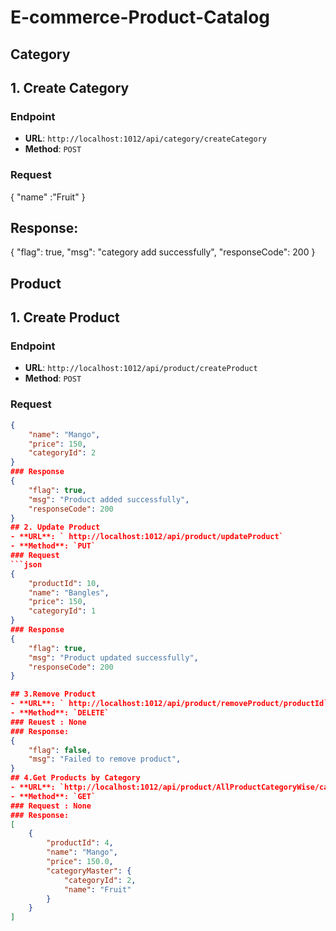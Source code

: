 # E-commerce-Product-Catalog

## Category

## 1. Create Category
### Endpoint
- **URL**: `http://localhost:1012/api/category/createCategory`
- **Method**: `POST`
### Request
{
    "name" :"Fruit"
}
## Response:
{
    "flag": true,
    "msg": "category add successfully",
    "responseCode": 200
}

## Product

## 1. Create Product

### Endpoint
- **URL**: `http://localhost:1012/api/product/createProduct`
- **Method**: `POST`

### Request
```json
{
    "name": "Mango",
    "price": 150,
    "categoryId": 2
}
### Response
{
    "flag": true,
    "msg": "Product added successfully",
    "responseCode": 200
}
## 2. Update Product
- **URL**: ` http://localhost:1012/api/product/updateProduct`
- **Method**: `PUT`
### Request
```json
{
    "productId": 10,
    "name": "Bangles",
    "price": 150,
    "categoryId": 1
}
### Response
{
    "flag": true,
    "msg": "Product updated successfully",
    "responseCode": 200
}

## 3.Remove Product
- **URL**: ` http://localhost:1012/api/product/removeProduct/productId`
- **Method**: `DELETE`
### Reuest : None
### Response:
{
    "flag": false,
    "msg": "Failed to remove product",
}
## 4.Get Products by Category
- **URL**: `http://localhost:1012/api/product/AllProductCategoryWise/categoryId`
- **Method**: `GET`
### Request : None
### Response:
[
    {
        "productId": 4,
        "name": "Mango",
        "price": 150.0,
        "categoryMaster": {
            "categoryId": 2,
            "name": "Fruit"
        }
    }
]






